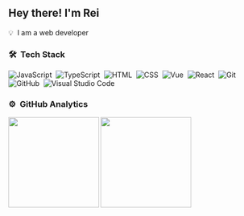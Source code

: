 <h2>Hey there! I'm Rei</h2>

<!-- ## 👋 &nbsp;Hey there! I'm Aditya -->


💡 &nbsp;I am a web developer


### 🛠 &nbsp;Tech Stack

![JavaScript](https://img.shields.io/badge/-JavaScript-05122A?style=flat&logo=javascript)&nbsp;
![TypeScript](https://img.shields.io/badge/-TypeScript-05122A?style=flat&logo=typescript)&nbsp;
![HTML](https://img.shields.io/badge/-HTML-05122A?style=flat&logo=HTML5)&nbsp;
![CSS](https://img.shields.io/badge/-CSS-05122A?style=flat&logo=CSS3&logoColor=1572B6)&nbsp;
![Vue](https://img.shields.io/badge/Vue-05122A?&logo=vuedotjs)&nbsp;
![React](https://img.shields.io/badge/-React-05122A?&logo=react)&nbsp;
![Git](https://img.shields.io/badge/-Git-05122A?style=flat&logo=git)&nbsp;
![GitHub](https://img.shields.io/badge/-GitHub-05122A?style=flat&logo=github)&nbsp;
![Visual Studio Code](https://img.shields.io/badge/-Visual%20Studio%20Code-05122A?style=flat&logo=visual-studio-code&logoColor=007ACC)&nbsp;

### ⚙️ &nbsp;GitHub Analytics

<p align="center">
<a href="https://github.com/AVS1508">
  <img height="180em" src="https://github-readme-stats-eight-theta.vercel.app/api?username=wehuss&show_icons=true&theme=algolia&include_all_commits=true&count_private=true" align="left"/>
  <img height="180em" src="https://github-readme-stats-eight-theta.vercel.app/api/top-langs/?username=wehuss&layout=compact&langs_count=8&theme=algolia" align="left"/>
</a>
</p>
